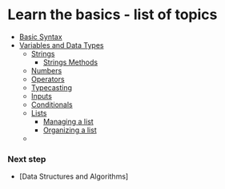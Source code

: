 # Learn the basics - list of topics

- [Basic Syntax](./0.1-basic-syntax.md)
- [Variables and Data Types](./0.2-variables-data-types.md)
  - [Strings](./0.2.1-strings.md)
    - [Strings Methods](./0.2.1.1-strings-methods.md)
  - [Numbers](./0.2.2-numbers.md)
  - [Operators](./0.3-operators.md)
  - [Typecasting](./0.4-type-casting.md)
  - [Inputs](./0.5-inputs.md)
  - [Conditionals](./0.6-conditionals.md)
  - [Lists](./0.7-lists.md)
    - [Managing a list](./0.7.1-managing-list.md)
    - [Organizing a list](./0.7.2-organizing-list.md)
  -

### Next step

- [Data Structures and Algorithms]
